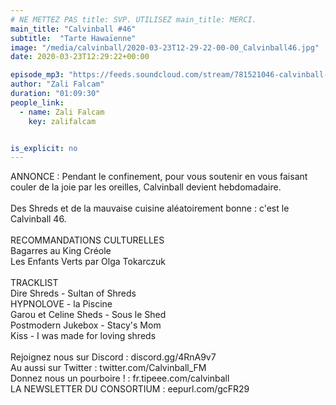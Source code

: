 ```yaml
---
# NE METTEZ PAS title: SVP. UTILISEZ main_title: MERCI.
main_title: "Calvinball #46"
subtitle:  "Tarte Hawaïenne"
image: "/media/calvinball/2020-03-23T12-29-22-00-00_Calvinball46.jpg"
date: 2020-03-23T12:29:22+00:00

episode_mp3: "https://feeds.soundcloud.com/stream/781521046-calvinball-radio-calvinball-46-tarte-hawaienne.mp3"
author: "Zali Falcam"
duration: "01:09:30"
people_link: 
  - name: Zali Falcam
    key: zalifalcam


is_explicit: no
---
```


<PodcastHeader/>

<!-- ECRIRE LA DESCRIPTION DE L'EPISODE SOUS CETTE LIGNE -->
ANNONCE : Pendant le confinement, pour vous soutenir en vous faisant couler de la joie par les oreilles, Calvinball devient hebdomadaire.<br><br>Des Shreds et de la mauvaise cuisine aléatoirement bonne : c'est le Calvinball 46.<br><br>RECOMMANDATIONS CULTURELLES<br>Bagarres au King Créole<br>Les Enfants Verts par Olga Tokarczuk<br><br>TRACKLIST<br>Dire Shreds - Sultan of Shreds<br>HYPNOLOVE - la Piscine<br>Garou et Celine Sheds - Sous le Shed<br>Postmodern Jukebox - Stacy's Mom<br>Kiss - I was made for loving shreds<br><br>Rejoignez nous sur Discord : discord.gg/4RnA9v7<br>Au aussi sur Twitter : twitter.com/Calvinball_FM<br>Donnez nous un pourboire ! : fr.tipeee.com/calvinball<br>LA NEWSLETTER DU CONSORTIUM : eepurl.com/gcFR29

